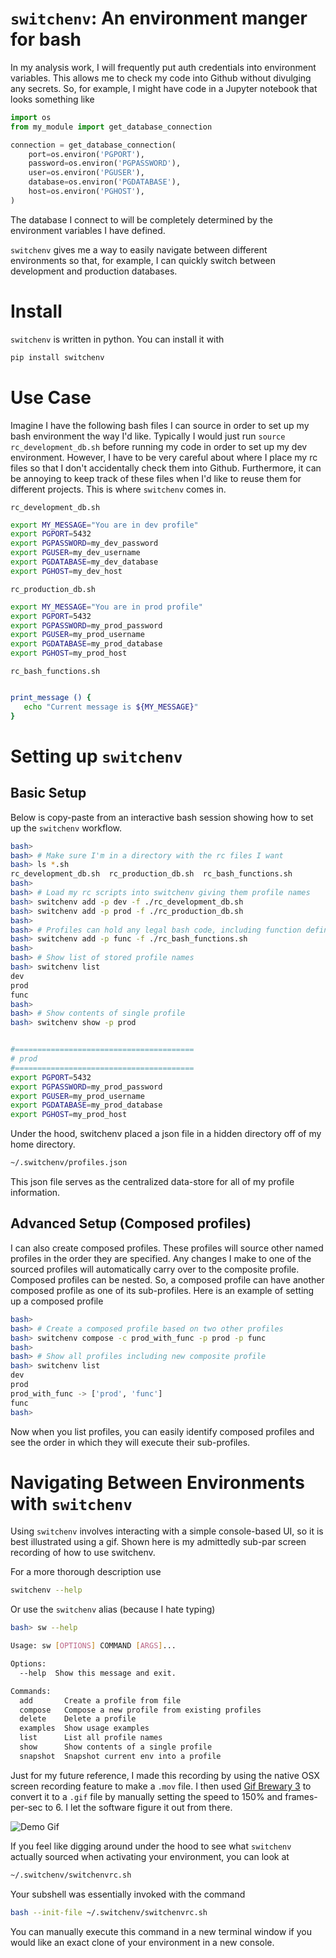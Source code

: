 # `switchenv`: An environment manger for bash
In my analysis work, I will frequently put auth credentials into environment
variables.  This allows me to check my code into Github without divulging any
secrets.  So, for example, I might have code in a Jupyter notebook that looks
something like
```python
import os
from my_module import get_database_connection

connection = get_database_connection(
    port=os.environ('PGPORT'),
    password=os.environ('PGPASSWORD'),
    user=os.environ('PGUSER'),
    database=os.environ('PGDATABASE'),
    host=os.environ('PGHOST'),
)
```
The database I connect to will be completely determined by the environment
variables I have defined.

`switchenv` gives me a way to easily navigate between different environments so
that, for example, I can quickly switch between development and production
databases.

# Install
`switchenv` is written in python.  You can install it with
```bash
pip install switchenv
```

# Use Case
Imagine I have the following bash files I can source in order to set up my bash
environment the way I'd like.  Typically I would just run `source
rc_development_db.sh` before running my code in order to set up my dev
environment.  However, I have to be very careful about where I place my rc files
so that I don't accidentally check them into Github.  Furthermore, it can be
annoying to keep track of these files when I'd like to reuse them for different
projects.  This is where `switchenv` comes in.

`rc_development_db.sh`
```bash
export MY_MESSAGE="You are in dev profile"
export PGPORT=5432
export PGPASSWORD=my_dev_password
export PGUSER=my_dev_username
export PGDATABASE=my_dev_database
export PGHOST=my_dev_host
```

`rc_production_db.sh`
```bash
export MY_MESSAGE="You are in prod profile"
export PGPORT=5432
export PGPASSWORD=my_prod_password
export PGUSER=my_prod_username
export PGDATABASE=my_prod_database
export PGHOST=my_prod_host
```

`rc_bash_functions.sh`
```bash

print_message () {
   echo "Current message is ${MY_MESSAGE}"
}
```

# Setting up `switchenv`
## Basic Setup
Below is copy-paste from an interactive bash session showing how to set up the
`switchenv` workflow.


```bash
bash>
bash> # Make sure I'm in a directory with the rc files I want
bash> ls *.sh
rc_development_db.sh  rc_production_db.sh  rc_bash_functions.sh
bash>
bash> # Load my rc scripts into switchenv giving them profile names
bash> switchenv add -p dev -f ./rc_development_db.sh
bash> switchenv add -p prod -f ./rc_production_db.sh
bash>
bash> # Profiles can hold any legal bash code, including function definitions.
bash> switchenv add -p func -f ./rc_bash_functions.sh
bash>
bash> # Show list of stored profile names
bash> switchenv list
dev
prod
func
bash>
bash> # Show contents of single profile
bash> switchenv show -p prod


#========================================
# prod
#========================================
export PGPORT=5432
export PGPASSWORD=my_prod_password
export PGUSER=my_prod_username
export PGDATABASE=my_prod_database
export PGHOST=my_prod_host
```

Under the hood, switchenv placed a json file in a hidden directory off of my
home directory.
```bash
~/.switchenv/profiles.json
```
This json file serves as the centralized data-store for all of my profile
information.

## Advanced Setup (Composed profiles)
I can also create composed profiles.  These profiles will source other named
profiles in the order they are specified.  Any changes I make to one of the
sourced profiles will automatically carry over to the composite profile.
Composed profiles can be nested.  So, a composed profile can have another composed
profile as one of its sub-profiles.  Here is an example of setting up a composed profile
```bash
bash>
bash> # Create a composed profile based on two other profiles
bash> switchenv compose -c prod_with_func -p prod -p func
bash>
bash> # Show all profiles including new composite profile
bash> switchenv list
dev
prod
prod_with_func -> ['prod', 'func']
func
bash>
```
Now when you list profiles, you can easily identify composed profiles and see
the order in which they will execute their sub-profiles.

# Navigating Between Environments with `switchenv`
Using `switchenv` involves interacting with a simple console-based UI, so it is
best illustrated using a gif.  Shown here is my admittedly sub-par screen
recording of how to use switchenv.

For a more thorough description use
```bash
switchenv --help
```
Or use the `switchenv` alias (because I hate typing) 
```bash
bash> sw --help

Usage: sw [OPTIONS] COMMAND [ARGS]...

Options:
  --help  Show this message and exit.

Commands:
  add       Create a profile from file
  compose   Compose a new profile from existing profiles
  delete    Delete a profile
  examples  Show usage examples
  list      List all profile names
  show      Show contents of a single profile
  snapshot  Snapshot current env into a profile
```

Just for my future reference, I made this recording by using the native OSX
screen recording feature to make a `.mov` file.  I then used
[Gif Brewary 3](https://apps.apple.com/us/app/gif-brewery-3-by-gfycat/id1081413713?mt=12)
to convert it to a `.gif` file by manually setting the speed to 150%  and
frames-per-sec to 6.  I let the software figure it out from there.


![Demo Gif](https://github.com/robdmc/switchenv/blob/master/images/switchenv_demo.gif)

If you feel like digging around under the hood to see what `switchenv` actually sourced
when activating your environment, you can look at
```bash
~/.switchenv/switchenvrc.sh
```
Your subshell was essentially invoked with the command
```bash
bash --init-file ~/.switchenv/switchenvrc.sh
```
You can manually execute this command in a new terminal window if you would like
an exact clone of your environment in a new console.
